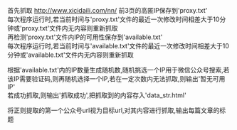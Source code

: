 首先抓取 http://www.xicidaili.com/nn/ 前3页的高匿IP保存到'proxy.txt'  
每次程序运行时,若当前时间与'proxy.txt'文件的最近一次修改时间相差大于10分钟或'proxy.txt'文件内无内容则重新抓取  
再检测'proxy.txt'文件内IP的可用性保存到'available.txt'  
每次程序运行时,若当前时间与'available.txt'文件的最近一次修改时间相差大于10分钟或'available.txt'文件内无内容则重新抓取  

根据'available.txt'内的IP数量生成随机数,随机挑选一个IP用于微信公众号搜索,若该IP需要验证码,则再随机选择一个IP,若在一定次数内无法抓取,则输出'暂无可用IP'  
若成功抓取,则输出'抓取成功',把抓取到的内容存入'data_str.html'  

将正则提取的第一个公众号url视为目标url,对其内容进行抓取,输出每篇文章的标题